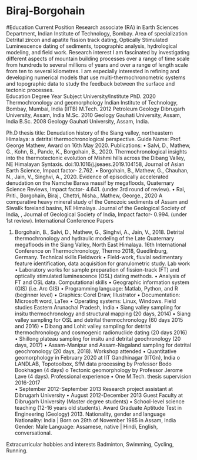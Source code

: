 # Biraj-Borgohain
#Education
Current Position
Research associate (RA) in Earth Sciences Department, Indian Institute of Technology, Bombay.
Area of specialization
Detrital zircon and apatite fission track dating, Optically Stimulated Luminescence dating of sediments, topographic analysis, hydrological modeling, and field work. 
Research interest
I am fascinated by investigating different aspects of mountain building processes over a range of time scale from hundreds to several millions of years and over a range of length scale from ten to several kilometres.  I am especially interested in refining and developing numerical models that use multi-thermochronometric systems and topographic data to study the feedback between the surface and tectonic processes.  
Education
Degree	Year	Subject	University/Institute
PhD.	2020	Thermochronology and geomorphology	Indian Institute of Technology, Bombay, Mumbai, India (IITB)
M.Tech.	2012	Petroleum Geology	Dibrugarh University, Assam, India
M.Sc.	2010	Geology	Gauhati University, Assam, India
B.Sc.	2008	Geology	Gauhati University, Assam, India.

Ph.D thesis title: Denudation history of the Siang valley, northeastern Himalaya: a detrital thermochronological perspective.
Guide Name: Prof. George Mathew,   Award on 16th May 2020.
Publications:
•	Salvi, D., Mathew, G., Kohn, B., Pande, K., Borgohain, B., 2020. Thermochronological insights into the thermotectonic evolution of Mishmi hills across the Dibang Valley, NE Himalayan Syntaxis. doi:10.1016/j.jseaes.2019.104158, Journal of Asian Earth Science, Impact factor- 2.762.
•	Borgohain, B., Mathew, G., Chauhan, N., Jain, V.,  Singhvi, A., 2020.  Evidence of episodically accelerated denudation on the Namche Barwa massif by megafloods, Quaternary Science Reviews, Impact factor- 4.641. (under 3rd round of review).
•	Rai, Priti., Borgohain, Biraj., Chettri, Nisha., Mathew, George., 2020 A comparative heavy mineral study of the Cenozoic sediments of Assam and Siwalik foreland basins, NE Himalaya. Journal of the Geological Society of India, , Journal of Geological Society of India, Impact factor- 0.994. (under 1st review).
International Conference Papers
1.	Borgohain, B., Salvi, D., Mathew, G., Singhvi, A., Jain, V.,  2018.  Detrital thermochronology and hydraulic modeling of the Late Quaternary megafloods in the Siang Valley, North East Himalaya. 16th International Conference on Thermochronology, Thermo 2018, Quedlinburg, Germany.
Technical skills
Fieldwork
•	Field-work, fluvial sedimentary feature identification, data acquisition for granulometric study.
Lab work
•	Laboratory works for sample preparation of fission-track (FT) and optically stimulated luminescence (OSL) dating methods.
•	Analysis of FT and OSL data.
Computational skills
•	Geographic information system (GIS) (i.e. Arc GIS)
•	Programming language: Matlab, Python, and R (beginner level) 
•	Graphics: Corel Draw, Illustrator
•	Documentation: Microsoft word, LaTex
•	Operating systems: Linux, Windows.
Field studies
Eastern Arunachal Pradesh, India
•	Siang valley sampling for insitu thermochronology and structural mapping (20 days, 2014)
•	Siang valley sampling for OSL and detrital thermochronology (60 days 2015 and 2016)
•	Dibang and Lohit valley sampling for detrital thermochronology and cosmogenic radionuclide dating (20 days 2016)
•	Shillong plateau sampling for insitu and detrital geochronology (20 days, 2017)
•	Assam-Manipur and Assam-Nagaland sampling for detrital geochronology (20 days, 2018).
Workshop attended 
•	Quantitative geomorphology in February 2020 at IIT Gandhinagar (IITGn), India 
o	LANDLAB, Topotoolbox, SfM data processing by Professor Bodo Bookhagen (4 days)
o	Tectonic geomorphology by Professor Jerome Lave (4 days).
Professional experience 
•	One M.Tech. thesis supervision 2016-2017  
•	September 2012-September 2013 Research project assistant at Dibrugarh University
•	August 2012-December 2013 Guest Faculty at Dibrugarh University (Master degree students)
•	School-level science teaching (12-16 years old students).
Award Graduate Aptitude Test in Engineering (Geology) 2013.
Nationality, gender and language
Nationality: India | Born on 28th of November 1985 in Assam, India 
Gender: Male
Language: Assamese, native | Hindi, English, conversational.

Extracurricular hobbies and interests
Badminton, 
Swimming,
Cycling,
Running.


